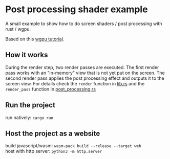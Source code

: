 # Post processing shader example

A small example to show how to do screen shaders / post processing with rust / wgpu.

Based on this [wgpu tutorial](https://sotrh.github.io/learn-wgpu).

## How it works
During the render step, two render passes are executed.
The first render pass works with an "in-memory" view that is not yet put on the screen.
The second render pass applies the post processing effect and outputs it to the screen view.
For details check the `render` function in [lib.rs](src/lib.rs#270) and the `render_pass` function in [post_processing.rs](src/post_processing.rs#101)

## Run the project

run natively: `cargo run`

## Host the project as a website

build javascript/wasm: `wasm-pack build --release --target web`  
host with http server: `python3 -m http.server`